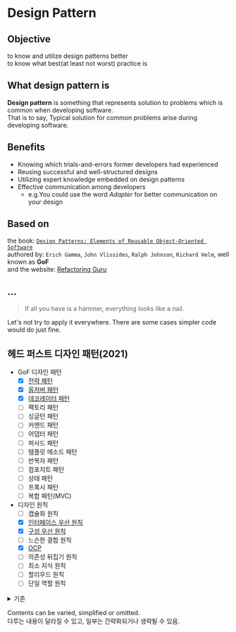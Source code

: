 # Design Pattern

## Objective
to know and utilize design patterns better  
to know what best(at least not worst) practice is

## What design pattern is

**Design pattern** is something that represents solution to problems which is common when developing software.  
That is to say, Typical solution for common problems arise during developing software.

## Benefits
- Knowing which trials-and-errors former developers had experienced
- Reusing successful and well-structured designs
- Utilizing expert knowledge embedded on design patterns
- Effective communication among developers
  - e.g.You could use the word _Adapter_ for better communication on your design
  
## Based on
the book: [`Design Patterns: Elements of Reusable Object-Oriented Software`](http://www.yes24.com/Product/Goods/200592)  
authored by: `Erich Gamma`, `John Vlissides`, `Ralph Johnson`, `Richard Helm`, well known as **GoF**  
and the website: [Refactoring Guru](https://refactoring.guru/design-patterns)

## ...
> If all you have is a hammer, everything looks like a nail.

Let's not try to apply it everywhere. There are some cases simpler code would do just fine.

## 헤드 퍼스트 디자인 패턴(2021)
- GoF 디자인 패턴
  - [x] [전략 패턴](src/strategypattern)
  - [x] [옵저버 패턴](src/observer)
  - [x] [데코레이터 패턴](src/decorator)
  - [ ] 팩토리 패턴
  - [ ] 싱글턴 패턴
  - [ ] 커맨드 패턴
  - [ ] 어댑터 패턴
  - [ ] 퍼사드 패턴
  - [ ] 템플릿 메소드 패턴
  - [ ] 반복자 패턴
  - [ ] 컴포지트 패턴
  - [ ] 상태 패턴
  - [ ] 프록시 패턴
  - [ ] 복합 패턴(MVC)
- 디자인 원칙
  - [ ] 캡슐화 원칙
  - [x] [인터페이스 우선 원칙](src/strategypattern)
  - [x] [구성 우선 원칙](src/strategypattern)
  - [ ] 느슨한 결합 원칙
  - [x] [OCP](src/strategypattern)
  - [ ] 의존성 뒤집기 원칙
  - [ ] 최소 지식 원칙
  - [ ] 할리우드 원칙
  - [ ] 단일 역할 원칙
<details>
  <summary>기존</summary>
  
## ~~List to cover~~
- Creational Patterns
  - [x] [Factory Method](src/creational/factorymethod)
  - [x] [Abstract Factory](src/creational/abstractfactory)
  - [x] [Builder](src/creational/builder)
  - [ ] Prototype
  - [ ] [Singleton](src/creational/singleton)
- Structural Patterns
  - [ ] Adapter
  - [ ] Bridge
  - [ ] Composite
  - [ ] Decorator
  - [ ] Facade
  - [ ] Flyweight
  - [ ] Proxy
- Behavioral Patterns
  - [ ] Chain of Responsibility
  - [ ] Command
  - [ ] Interpreter
  - [ ] Iterator
  - [ ] Mediator
  - [ ] Memento
  - [ ] Observer
  - [ ] State
  - [ ] Strategy
  - [ ] Template Method
  - [ ] Visitor
  </details>

Contents can be varied, simplified or omitted.  
다루는 내용이 달라질 수 있고, 일부는 간략화되거나 생략될 수 있음.
